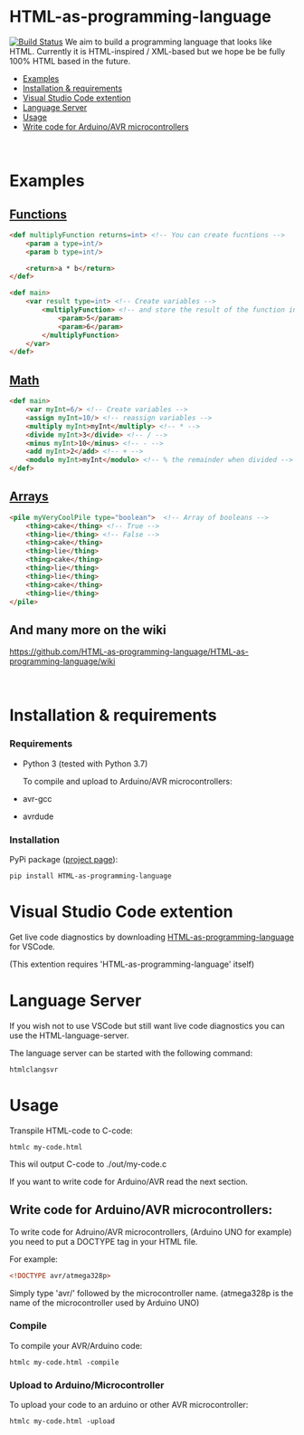 # HTML-as-programming-language
[![Build Status](https://travis-ci.com/HTML-as-programming-language/HTML-as-programming-language.svg?branch=master)](https://travis-ci.com/HTML-as-programming-language/HTML-as-programming-language)
We aim to build a programming language that looks like HTML. Currently it is HTML-inspired / XML-based but we hope be be fully 100% HTML based in the future.

* [Examples](#examples)
* [Installation & requirements](#installation--requirements)
* [Visual Studio Code extention](#Visual-Studio-Code-extention)
* [Language Server](#Language-Server)
* [Usage](#usage)
* [Write code for Arduino/AVR microcontrollers](#Write-code-for-Arduino/AVR-microcontrollers)

<br/>

# Examples
## [Functions](https://github.com/HTML-as-programming-language/HTML-as-programming-language/wiki/Variables-and-Constants)
```html
<def multiplyFunction returns=int> <!-- You can create fucntions -->
    <param a type=int/>
    <param b type=int/>

    <return>a * b</return>
</def>

<def main>
    <var result type=int> <!-- Create variables -->
        <multiplyFunction> <!-- and store the result of the function in the variable -->
            <param>5</param>
            <param>6</param>
        </multiplyFunction>
    </var>
</def>
```

## [Math](https://github.com/HTML-as-programming-language/HTML-as-programming-language/wiki/Assignments)
```html
<def main>
    <var myInt=6/> <!-- Create variables -->
    <assign myInt=10/> <!-- reassign variables -->
    <multiply myInt>myInt</multiply> <!-- * -->
    <divide myInt>3</divide> <!-- / -->
    <minus myInt>10</minus> <!-- - -->
    <add myInt>2</add> <!-- + -->
    <modulo myInt>myInt</modulo> <!-- % the remainder when divided -->
</def>
```

## [Arrays](https://github.com/HTML-as-programming-language/HTML-as-programming-language/wiki/Piles-%28arrays%29)
```html
<pile myVeryCoolPile type="boolean">  <!-- Array of booleans -->
    <thing>cake</thing> <!-- True -->
    <thing>lie</thing> <!-- False -->
    <thing>cake</thing>
    <thing>lie</thing>
    <thing>cake</thing>
    <thing>lie</thing>
    <thing>lie</thing>
    <thing>cake</thing>
    <thing>lie</thing>
</pile>
```

## And many more on the wiki
https://github.com/HTML-as-programming-language/HTML-as-programming-language/wiki

<br/>

# Installation & requirements

### Requirements
* Python 3 (tested with Python 3.7)

   To compile and upload to Arduino/AVR microcontrollers:

* avr-gcc
* avrdude


### Installation
PyPi package ([project page](https://pypi.org/project/HTML-as-programming-language/)):
```
pip install HTML-as-programming-language
```

# Visual Studio Code extention
Get live code diagnostics by downloading [HTML-as-programming-language](https://marketplace.visualstudio.com/items?itemName=HTML-as-programming-language.html-as-programming-language) for VSCode.

(This extention requires 'HTML-as-programming-language' itself)

# Language Server
If you wish not to use VSCode but still want live code diagnostics you can use the HTML-language-server.

The language server can be started with the following command:
```
htmlclangsvr
```


# Usage
Transpile HTML-code to C-code:
```
htmlc my-code.html
```
This wil output C-code to ./out/my-code.c

If you want to write code for Arduino/AVR read the next section.


## Write code for Arduino/AVR microcontrollers:

To write code for Adruino/AVR microcontrollers, (Arduino UNO for example) you need to put a DOCTYPE tag in your HTML file.

For example:
```HTML
<!DOCTYPE avr/atmega328p>
```
Simply type 'avr/' followed by the microcontroller name.
(atmega328p is the name of the microcontroller used by Arduino UNO)

### Compile
To compile your AVR/Arduino code:
```
htmlc my-code.html -compile
```

### Upload to Arduino/Microcontroller
To upload your code to an arduino or other AVR microcontroller:
```
htmlc my-code.html -upload
```
